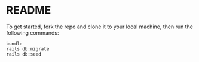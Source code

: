 # README

To get started, fork the repo and clone it to your local machine, then run the following commands:

```
bundle
rails db:migrate
rails db:seed
```